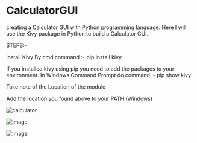 # CalculatorGUI
creating a Calculator GUI with Python programming language. Here I will use the Kivy package in Python to build a Calculator GUI.

STEPS:-

install Kivy By cmd
command :- pip install kivy

If you installed kivy using pip you need to add the packages to your environment. In Windows Command Prompt do
command :- pip show kivy

Take note of the Location of the module

Add the location you found above to your PATH (Windows)

![calculator](https://user-images.githubusercontent.com/88243315/132998287-261c9c95-3b61-4d98-a837-bc496349e7bb.png)

![image](https://user-images.githubusercontent.com/88243315/132998329-2e218443-e47c-4f31-b207-59091ffe5caf.png)

![image](https://user-images.githubusercontent.com/88243315/132998351-88817f9e-931d-4a51-a9ec-ff013fbce414.png)
